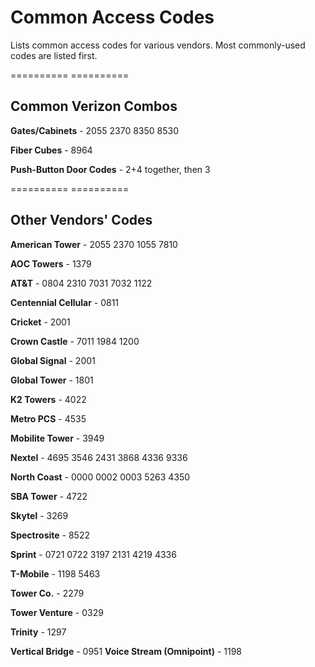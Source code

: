 # Common Access Codes
Lists common access codes for various vendors. 
Most commonly-used codes are listed first.

========== ==========

## Common Verizon Combos

**Gates/Cabinets** - 2055 2370 8350 8530

**Fiber Cubes** - 8964

**Push-Button Door Codes** - 2+4 together, then 3

========== ==========

## Other Vendors' Codes

**American Tower** - 2055 2370 1055 7810

**AOC Towers** - 1379

**AT&T** - 0804 2310 7031 7032 1122

**Centennial Cellular** - 0811

**Cricket** - 2001

**Crown Castle** - 7011 1984 1200

**Global Signal** - 2001

**Global Tower** - 1801

**K2 Towers** - 4022

**Metro PCS** - 4535

**Mobilite Tower** - 3949

**Nextel** - 4695 3546 2431 3868 4336 9336

**North Coast** - 0000 0002 0003 5263 4350

**SBA Tower** - 4722

**Skytel** - 3269

**Spectrosite** - 8522

**Sprint** - 0721 0722 3197 2131 4219 4336

**T-Mobile** - 1198 5463

**Tower Co.** - 2279

**Tower Venture** - 0329

**Trinity** - 1297

**Vertical Bridge** - 0951
**Voice Stream (Omnipoint)** - 1198
